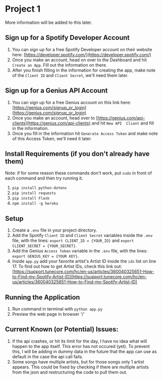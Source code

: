 # Project 1

More information will be added to this later.


## Sign up for a Spotify Developer Account
1. You can sign up for a free Spotify Developer account on their website here: [https://developer.spotify.com/](https://developer.spotify.com/)
2. Once you make an account, head on over to the Dashboard and hit `Create an App`. Fill out the information on there.
3. After you finish filling in the information for creating the app, make note of the `Client ID` and `Client Secret`, we'll need them later.

## Sign up for a Genius API Account
1. You can sign up for a free Genius account on this link here: [https://genius.com/signup_or_login](https://genius.com/signup_or_login)
2. Once you make an account, head over to [https://genius.com/api-clients](https://genius.com/api-clients) and hit `New API  Client` and fill in the information.
3. Once you fill in the information hit `Generate Access Token` and make note of this Access Token, we'll need it later.


## Install Requirements (if you don't already have them)
Note: if for some reason these commands don't work, put `sudo` in front of each command and then try running it.
1. `pip install python-dotenv`
2. `pip install requests`
3. `pip install Flask`
4. `npm install -g heroku`

## Setup
1. Create a `.env` file in your project directory.
2. Add the Spotify `Client ID` and `Client Secret` variables inside the `.env` file, with the lines: `export CLIENT_ID = {YOUR_ID}` and `export CLIENT_SECRET = {YOUR_SECRET}`.
3. Add the Genius `Access Token` variable in the `.env` file, with the lines: `export GENIUS_KEY = {YOUR KEY}`.
4. Inside `app.py` add your favorite artist's Artist ID inside the `ids` list on line 17. To find out how to get Artist IDs, check this link out: 
[https://support.tunecore.com/hc/en-us/articles/360040325651-How-to-Find-my-Spotify-Artist-ID](https://support.tunecore.com/hc/en-us/articles/360040325651-How-to-Find-my-Spotify-Artist-ID)

## Running the Application
1. Run command in terminal with `python app.py`
2. Preview the web page in browser '/'

## Current Known (or Potential) Issues:
1. If the api crashes, or hit its limit for the day, I have no idea what will happen to the app itself. This error has not occured (yet). To prevent this, I will be adding in dummy data in the future that the app can use as default in the case the api call fails.
2. Some songs have multiple artists, but for those songs only 1 artist appears. This could be fixed by checking if there are multiple artists from the json and restructuring the code to pull them out. 